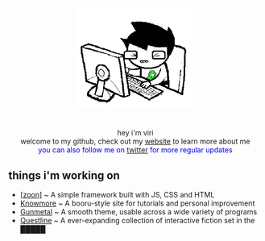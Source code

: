 <p align="center"><img src="https://github.com/v1r1/imgs-with-transparent-backgrounds/blob/master/games/gifs/john_typing.gif?raw=true" height="200"></p>
<h1 align="center"></h1>

<p align="center">
  hey i'm <bold>viri</bold><br>
  welcome to my github, check out my <a href="https://viri.space">website</a> to learn more about me<br>
  <font color="blue">you can also follow me on <a href="https://twitter.com/_viri_">twitter</a> for more regular updates</font>
</p>

<h2>things i'm working on</h2>
<ul>
  <li><a href="https://github.com/vaynwork/zoon">[zoon]</a> ~ A simple framework built with JS, CSS and HTML</li>
  <li><a href="https://github.com/vaynwork/knowmore">Knowmore</a> ~ A booru-style site for tutorials and personal improvement</li>
  <li><a href="https://github.com/vaynwork/gunmetal">Gunmetal</a> ~ A smooth theme, usable across a wide variety of programs</li>
  <li><a href="https://github.com/vaynwork/questline">Questline</a> ~ A ever-expanding collection of interactive fiction set in the █████</li>
<ul>
